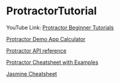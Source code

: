 # ProtractorTutorial

YouTube Link: [Protractor Beginner Tutorials](https://www.youtube.com/playlist?list=PLhW3qG5bs-L_dgIr3hiOlnNIO8NGlXQnP)

[Protractor Demo App Calculator](http://juliemr.github.io/protractor-demo/)

[Protractor API reference](https://www.protractortest.org/#/api)

[Protractor Cheatsheet with Examples](https://gist.github.com/julekgwa/28ecfc93f3998b4302e2653bf43ac4ed)

[Jasmine Cheatsheet](https://devhints.io/jasmine)